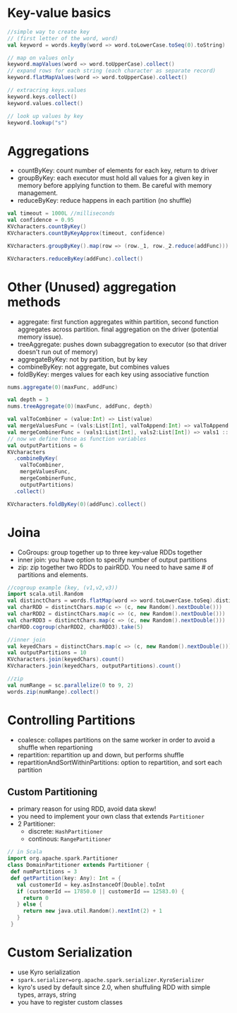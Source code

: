 # Key-value basics

```scala
//simple way to create key
// (first letter of the word, word)
val keyword = words.keyBy(word => word.toLowerCase.toSeq(0).toString)

// map on values only
keyword.mapValues(word => word.toUpperCase).collect()
// expand rows for each string (each character as separate record)
keyword.flatMapValues(word => word.toUpperCase).collect()

// extracring keys.values
keyword.keys.collect()
keyword.values.collect()

// look up values by key
keyword.lookup("s")
```

# Aggregations
* countByKey: count number of elements for each key, return to driver
* groupByKey: each executor must hold all values for a given key in memory before applying function to them. Be careful with memory management.
* reduceByKey: reduce happens in each partition (no shuffle)

```scala
val timeout = 1000L //milliseconds
val confidence = 0.95
KVcharacters.countByKey()
KVcharacters.countByKeyApprox(timeout, confidence)

KVcharacters.groupByKey().map(row => (row._1, row._2.reduce(addFunc))).collect()

KVcharacters.reduceByKey(addFunc).collect()
```

# Other (Unused) aggregation methods
* aggregate: first function aggregates within partition, second function aggregates across partition. final aggregation on the driver (potential memory issue).
* treeAggregate: pushes down subaggregation to executor (so that driver doesn't run out of memory)
* aggregateByKey: not by partition, but by key
* combineByKey: not aggregate, but combines values 
* foldByKey: merges values for each key using associative function

```scala
nums.aggregate(0)(maxFunc, addFunc)

val depth = 3
nums.treeAggregate(0)(maxFunc, addFunc, depth)

val valToCombiner = (value:Int) => List(value)
val mergeValuesFunc = (vals:List[Int], valToAppend:Int) => valToAppend :: vals
val mergeCombinerFunc = (vals1:List[Int], vals2:List[Int]) => vals1 ::: vals2
// now we define these as function variables
val outputPartitions = 6
KVcharacters
  .combineByKey(
    valToCombiner,
    mergeValuesFunc,
    mergeCombinerFunc,
    outputPartitions)
  .collect()

KVcharacters.foldByKey(0)(addFunc).collect()
```

# Joina
* CoGroups: group together up to three key-value RDDs together
* inner join: you have option to specify number of output partitions
* zip: zip together two RDDs to pairRDD. You need to have same # of partitions and elements.

```scala
//cogroup example (key, (v1,v2,v3))
import scala.util.Random
val distinctChars = words.flatMap(word => word.toLowerCase.toSeq).distinct
val charRDD = distinctChars.map(c => (c, new Random().nextDouble()))
val charRDD2 = distinctChars.map(c => (c, new Random().nextDouble()))
val charRDD3 = distinctChars.map(c => (c, new Random().nextDouble()))
charRDD.cogroup(charRDD2, charRDD3).take(5)

//inner join
val keyedChars = distinctChars.map(c => (c, new Random().nextDouble()))
val outputPartitions = 10
KVcharacters.join(keyedChars).count()
KVcharacters.join(keyedChars, outputPartitions).count()

//zip
val numRange = sc.parallelize(0 to 9, 2)
words.zip(numRange).collect()
```

# Controlling Partitions
* coalesce: collapes partitions on the same worker in order to avoid a shuffle when repartioning
* repartition: repartition up and down, but performs shuffle
* repartitionAndSortWithinPartitions: option to repartition, and sort each partition
## Custom Partitioning
* primary reason for using RDD, avoid data skew!
* you need to implement your own class that extends `Partitioner`
* 2 Partitioner:
    * discrete: `HashPartitioner`
    * continous: `RangePartitioner`

```scala
// in Scala
import org.apache.spark.Partitioner
class DomainPartitioner extends Partitioner {
 def numPartitions = 3
 def getPartition(key: Any): Int = {
   val customerId = key.asInstanceOf[Double].toInt
   if (customerId == 17850.0 || customerId == 12583.0) {
     return 0
   } else {
     return new java.util.Random().nextInt(2) + 1
   }
 }
```

# Custom Serialization
* use Kyro serialization
* `spark.serializer=org.apache.spark.serializer.KyroSerializer`
* kyro's used by default since 2.0, when shuffuling RDD with simple types, arrays, string
* you have to register custom classes